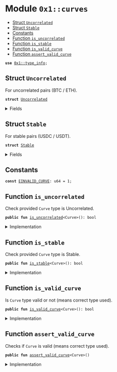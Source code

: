 
<a name="0x1_curves"></a>

# Module `0x1::curves`



-  [Struct `Uncorrelated`](#0x1_curves_Uncorrelated)
-  [Struct `Stable`](#0x1_curves_Stable)
-  [Constants](#@Constants_0)
-  [Function `is_uncorrelated`](#0x1_curves_is_uncorrelated)
-  [Function `is_stable`](#0x1_curves_is_stable)
-  [Function `is_valid_curve`](#0x1_curves_is_valid_curve)
-  [Function `assert_valid_curve`](#0x1_curves_assert_valid_curve)


<pre><code><b>use</b> <a href="type_info.md#0x1_type_info">0x1::type_info</a>;
</code></pre>



<a name="0x1_curves_Uncorrelated"></a>

## Struct `Uncorrelated`

For uncorrelated pairs (BTC / ETH).


<pre><code><b>struct</b> <a href="curves.md#0x1_curves_Uncorrelated">Uncorrelated</a>
</code></pre>



<details>
<summary>Fields</summary>


<dl>
<dt>
<code>dummy_field: bool</code>
</dt>
<dd>

</dd>
</dl>


</details>

<a name="0x1_curves_Stable"></a>

## Struct `Stable`

For stable pairs (USDC / USDT).


<pre><code><b>struct</b> <a href="curves.md#0x1_curves_Stable">Stable</a>
</code></pre>



<details>
<summary>Fields</summary>


<dl>
<dt>
<code>dummy_field: bool</code>
</dt>
<dd>

</dd>
</dl>


</details>

<a name="@Constants_0"></a>

## Constants


<a name="0x1_curves_EINVALID_CURVE"></a>



<pre><code><b>const</b> <a href="curves.md#0x1_curves_EINVALID_CURVE">EINVALID_CURVE</a>: u64 = 1;
</code></pre>



<a name="0x1_curves_is_uncorrelated"></a>

## Function `is_uncorrelated`

Check provided <code>Curve</code> type is Uncorrelated.


<pre><code><b>public</b> <b>fun</b> <a href="curves.md#0x1_curves_is_uncorrelated">is_uncorrelated</a>&lt;Curve&gt;(): bool
</code></pre>



<details>
<summary>Implementation</summary>


<pre><code><b>public</b> <b>fun</b> <a href="curves.md#0x1_curves_is_uncorrelated">is_uncorrelated</a>&lt;Curve&gt;(): bool {
	<a href="type_info.md#0x1_type_info_type_of">type_info::type_of</a>&lt;Curve&gt;() == <a href="type_info.md#0x1_type_info_type_of">type_info::type_of</a>&lt;<a href="curves.md#0x1_curves_Uncorrelated">Uncorrelated</a>&gt;()
}
</code></pre>



</details>

<a name="0x1_curves_is_stable"></a>

## Function `is_stable`

Check provided <code>Curve</code> type is Stable.


<pre><code><b>public</b> <b>fun</b> <a href="curves.md#0x1_curves_is_stable">is_stable</a>&lt;Curve&gt;(): bool
</code></pre>



<details>
<summary>Implementation</summary>


<pre><code><b>public</b> <b>fun</b> <a href="curves.md#0x1_curves_is_stable">is_stable</a>&lt;Curve&gt;(): bool {
	<a href="type_info.md#0x1_type_info_type_of">type_info::type_of</a>&lt;Curve&gt;() == <a href="type_info.md#0x1_type_info_type_of">type_info::type_of</a>&lt;<a href="curves.md#0x1_curves_Stable">Stable</a>&gt;()
}
</code></pre>



</details>

<a name="0x1_curves_is_valid_curve"></a>

## Function `is_valid_curve`

Is <code>Curve</code> type valid or not (means correct type used).


<pre><code><b>public</b> <b>fun</b> <a href="curves.md#0x1_curves_is_valid_curve">is_valid_curve</a>&lt;Curve&gt;(): bool
</code></pre>



<details>
<summary>Implementation</summary>


<pre><code><b>public</b> <b>fun</b> <a href="curves.md#0x1_curves_is_valid_curve">is_valid_curve</a>&lt;Curve&gt;(): bool {
    <a href="curves.md#0x1_curves_is_uncorrelated">is_uncorrelated</a>&lt;Curve&gt;() || <a href="curves.md#0x1_curves_is_stable">is_stable</a>&lt;Curve&gt;()
}
</code></pre>



</details>

<a name="0x1_curves_assert_valid_curve"></a>

## Function `assert_valid_curve`

Checks if <code>Curve</code> is valid (means correct type used).


<pre><code><b>public</b> <b>fun</b> <a href="curves.md#0x1_curves_assert_valid_curve">assert_valid_curve</a>&lt;Curve&gt;()
</code></pre>



<details>
<summary>Implementation</summary>


<pre><code><b>public</b> <b>fun</b> <a href="curves.md#0x1_curves_assert_valid_curve">assert_valid_curve</a>&lt;Curve&gt;() {
    <b>assert</b>!(<a href="curves.md#0x1_curves_is_valid_curve">is_valid_curve</a>&lt;Curve&gt;(), <a href="curves.md#0x1_curves_EINVALID_CURVE">EINVALID_CURVE</a>);
}
</code></pre>



</details>


[move-book]: https://move-language.github.io/move/introduction.html
